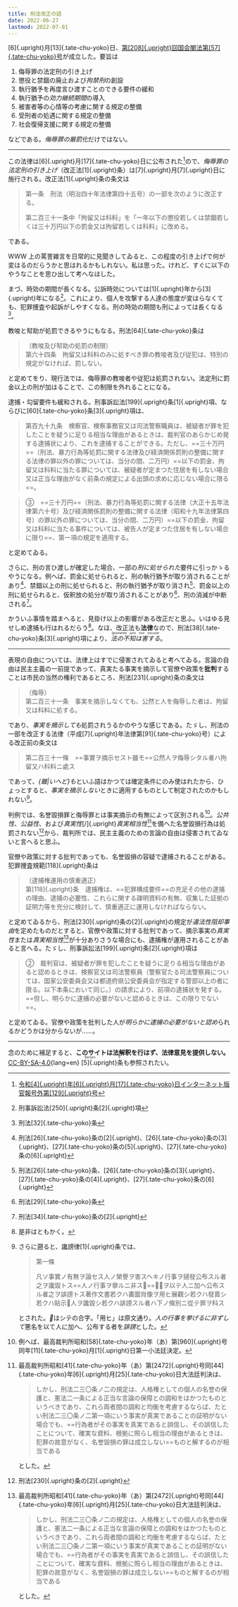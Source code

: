 ```yaml
---
title: 刑法改正の話
date: 2022-06-27
lastmod: 2022-07-01
---
```


[6]{.upright}月[13]{.tate-chu-yoko}日、<a href="https://www.clb.go.jp/recent-laws/diet_bill/detail/id=4126">第[208]{.upright}回国会閣法第[57]{.tate-chu-yoko}号</a>が成立した。要旨は

1. 侮辱罪の法定刑の引き上げ
2. 懲役と禁錮の廃止および<i>拘禁刑</i>の創設
3. 執行猶予を再度言ひ渡すことのできる要件の緩和
4. 執行猶予の<i>効力継続期間</i>の導入
5. 被害者等の心情等の考慮に関する規定の整備
6. 受刑者の処遇に関する規定の整備
7. 社会復帰支援に関する規定の整備

などである。<i>侮辱罪の厳罰化</i>だけではない。

---

この法律は[6]{.upright}月[17]{.tate-chu-yoko}日に公布された[^1]ので、*侮辱罪の法定刑の引き上げ*（改正法[1]{.upright}条）は[7]{.upright}月[7]{.upright}日に施行される。改正法[1]{.upright}条の条文は

[^1]: <a href="https://kanpou.npb.go.jp/20220617/20220617g00129/20220617g001290000f.html">令和[4]{.upright}年[6]{.upright}月[17]{.tate-chu-yoko}日インターネット版官報号外第[129]{.upright}号</a>

> 第一条　刑法（明治四十年法律第四十五号）の一部を次のように改正する。
>
> 第二百三十一条中「拘留又は科料」を「一年以下の懲役若しくは禁錮若しくは三十万円以下の罰金又は拘留若しくは科料」に改める。

である。

WWW 上の罵詈雑言を日常的に見聞きしてゐると、この程度の引き上げで何が変はるのだらうかと思はれるかもしれない。私は思った。けれど、すぐに以下のやうなことを思ひ出して考へなほした。

まづ、時効の期間が長くなる。公訴時効については[1]{.upright}年から[3]{.upright}年になる[^2]。これにより、個人を攻撃する人達の態度が変はらなくても、犯罪捜査や起訴がしやすくなる。刑の時効の期間も刑によっては長くなる[^3]。

[^2]: 刑事訴訟法[250]{.upright}条[2]{.upright}項
[^3]: 刑法[32]{.tate-chu-yoko}条

教唆と幇助が処罰できるやうにもなる。刑法[64]{.tate-chu-yoko}条は

> （教唆及び幇助の処罰の制限）  
> 第六十四条　拘留又は科料のみに処すべき罪の教唆者及び従犯は、特別の規定がなければ、罰しない。

と定めてをり、現行法では、侮辱罪の教唆者や従犯は処罰されない。法定刑に罰金以上の刑が加はることで、この制限を外れることになる。

逮捕・勾留要件も緩和される。刑事訴訟法[199]{.upright}条[1]{.upright}項、ならびに[60]{.tate-chu-yoko}条[3]{.upright}項は、

> 第百九十九条　検察官、検察事務官又は司法警察職員は、被疑者が罪を犯したことを疑うに足りる相当な理由があるときは、裁判官のあらかじめ発する逮捕状により、これを逮捕することができる。ただし、==三十万円==（刑法、暴力行為等処罰に関する法律及び経済関係罰則の整備に関する法律の罪以外の罪については、当分の間、二万円）==以下の罰金、拘留又は科料に当たる罪については、被疑者が定まつた住居を有しない場合又は正当な理由がなく前条の規定による出頭の求めに応じない場合に限る==。

> ③　==三十万円==（刑法、暴力行為等処罰に関する法律（大正十五年法律第六十号）及び経済関係罰則の整備に関する法律（昭和十九年法律第四号）の罪以外の罪については、当分の間、二万円）==以下の罰金、拘留又は科料に当たる事件については、被告人が定まつた住居を有しない場合に限り==、第一項の規定を適用する。

と定めてゐる。

さらに、刑の言ひ渡しが確定した場合、一部の<i>刑に処せられた</i>要件に引っかゝるやうになる。例へば、罰金に処せられると、刑の執行猶予が取り消されることがあり[^4]、禁錮以上の刑に処せられると、刑の執行猶予が取り消され[^5]、罰金以上の刑に処せられると、仮釈放の処分が取り消されることがあり[^6]、刑の消滅が中断される[^7]。

[^4]: 刑法[26]{.tate-chu-yoko}条の[2]{.upright}、[26]{.tate-chu-yoko}条の[3]{.upright}、[27]{.tate-chu-yoko}条の[5]{.upright}、[27]{.tate-chu-yoko}条の[6]{.upright}
[^5]: 刑法[26]{.tate-chu-yoko}条、[26]{.tate-chu-yoko}条の[3]{.upright}、[27]{.tate-chu-yoko}条の[4]{.upright}、[27]{.tate-chu-yoko}条の[6]{.upright}
[^6]: 刑法[29]{.tate-chu-yoko}条
[^7]: 刑法[34]{.tate-chu-yoko}条の[2]{.upright}

かういふ事情を踏まへると、見掛け以上の影響がある改正だと思ふ。いはゆる見せしめ逮捕も行はれるだらう[^8]。なほ、改正法も<b>法律</b>なので、刑法[38]{.tate-chu-yoko}条[3]{.upright}項により、<em><ruby>法の不知は害する<rt lang="la">Ignorantia juris non excusat</ruby></em>。

[^8]: 是非はともかく。

---

表現の自由については、法律上はすでに侵害されてゐると考へてゐる。言論の自由は民主主義の一前提であって、真実たる事実を摘示して官僚や政策を<b>批判</b>することは市民の当然の権利であるところ、刑法[231]{.upright}条の条文は

> （侮辱）  
> 第二百三十一条　事実を摘示しなくても、公然と人を侮辱した者は、拘留又は科料に処する。

であり、<i>事実を摘示しても</i>処罰されうるかのやうな感じである。たゞし、刑法の一部を改正する法律（平成[7]{.upright}年法律第[91]{.tate-chu-yoko}号）による改正前の条文は

> 第二百三十一條　==事實ヲ摘示セスト雖モ==公󠄁然人ヲ侮辱シタル者︀ハ拘留又󠄂ハ科料ニ處ス

であって、<i>{雖|いへど}も</i>といふ語はかつては確定条件にのみ使はれたから、ひょっとすると、<i>事実を摘示しない</i>ときに適用するものとして制定されたのかもしれない[^9]。

[^9]:
    さらに遡ると、讒謗律[1]{.upright}条では、

    > 第一條
    >
    > 凡ソ事實ノ有無ヲ論セス人ノ榮譽ヲ害スヘキノ行事ヲ擿發公󠄁布スル者︀之ヲ讒毀トス==人ノ行事ヲ擧ルニ非ス𬼀==惡名ヲ以テ人ニ加ヘ公󠄁布スル者︀之ヲ誹謗トス著作文󠄁書若クハ畵圖肖󠄁像ヲ用ヒ展觀シ若クハ發賣シ若クハ貼示𬼀人ヲ讒毀シ若クハ誹謗スル者︀ハ下ノ條別ニ從テ罪ヲ科ス

    とされた。<i>𬼀</i>はシテの合字。「用ヒ」は原文通り。<i>人の行事を挙げるに非ずして</i>悪名を以て人に加へ、公布する者を<i>誹謗</i>とした。

判例では、名誉毀損罪と侮辱罪とは事実摘示の有無によって区別される[^10]。<i>公共性</i>、<i>公益性</i>、および<i>真実性</i>[/]{.upright}<i>真実相当性</i>[^11]を備へた名誉毀損行為は処罰されない[^12]から、裁判所では、民主主義のための言論の自由は侵害されてゐないと言へると思ふ。

[^10]: 例へば、最高裁判所昭和[58]{.tate-chu-yoko}年（あ）第[960]{.upright}号同年[11]{.tate-chu-yoko}月[1]{.upright}日第一小法廷決定。
[^12]: 刑法[230]{.upright}条の[2]{.upright}

官僚や政策に対する批判であっても、名誉毀損の容疑で逮捕されることがある。犯罪捜査規範[118]{.upright}条は

> （逮捕権運用の慎重適正）  
> 第[118]{.upright}条　逮捕権は、==犯罪構成要件==の充足その他の逮捕の理由、逮捕の必要性、これらに関する疎明資料の有無、収集した証拠の証明力等を充分に検討して、慎重適正に運用しなければならない。

と定めてゐるから、刑法[230]{.upright}条の[2]{.upright}の規定が*違法性阻却事由*を定めたものだとすると、官僚や政策に対する批判であって、摘示事実の<i>真実性</i>または<i>真実相当性</i>[^11]が十分ありさうな場合にも、逮捕権が運用されることがあると言へる。たゞし、刑事訴訟法[199]{.upright}条[2]{.upright}項は

[^11]:
    最高裁判所昭和[41]{.tate-chu-yoko}年（あ）第[2472]{.upright}号同[44]{.tate-chu-yoko}年[6]{.upright}月[25]{.tate-chu-yoko}日大法廷判決は、

    > しかし、刑法二三〇条ノ二の規定は、人格権としての個人の名誉の保護と、憲法二一条による正当な言論の保障との調和をはかつたものというべきであり、これら両者間の調和と均衡を考慮するならば、たとい刑法二三〇条ノ二第一項にいう事実が真実であることの証明がない場合でも、==行為者がその事実を真実であると誤信し、その誤信したことについて、確実な資料、根拠に照らし相当の理由があるときは、犯罪の故意がなく、名誉毀損の罪は成立しない==ものと解するのが相当である

    とした。

> ②　裁判官は、被疑者が罪を犯したことを疑うに足りる相当な理由があると認めるときは、検察官又は司法警察員（警察官たる司法警察員については、国家公安委員会又は都道府県公安委員会が指定する警部以上の者に限る。以下本条において同じ。）の請求により、前項の逮捕状を発する。==但し、明らかに逮捕の必要がないと認めるときは、この限りでない==。

と定めてゐる。官僚や政策を批判した人が<i>明らかに逮捕の必要がないと認め</i>られるかどうかは分からないが……。

---

念のために補足すると、**このサイトは法解釈を行はず、法律意見を提供しない。**[CC-BY-SA-4.0](https://github.com/sueka/sueka.me/blob/master/LICENSE.CC-BY-SA-4.0){lang=en} <ruby>[5]{.upright}条<rt lang="en">Section 5</ruby>も参照されたい。
